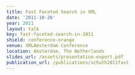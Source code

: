 ```yaml
---
title: Fast Faceted Search in XML
date: '2011-10-26'
year: 2011
layout: talk
key: fast-faceted-search-in-2011
shield: conference-orange
venue: XMLAmsterdam Conference
location: Amsterdam, The Netherlands
slides_url: /assets/presentation-export.pdf
publication_url: /publications/schuth2011fast
---
```

